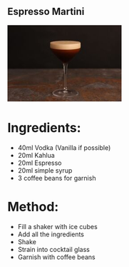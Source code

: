 Espresso Martini
------------------

![Image of espresso martini](./images/espresso_martini.jpg)

# Ingredients:
  - 40ml Vodka (Vanilla if possible)
  - 20ml Kahlua
  - 20ml Espresso
  - 20ml simple syrup
  - 3 coffee beans for garnish

# Method:
  - Fill a shaker with ice cubes
  - Add all the ingredients
  - Shake
  - Strain into cocktail glass
  - Garnish with coffee beans